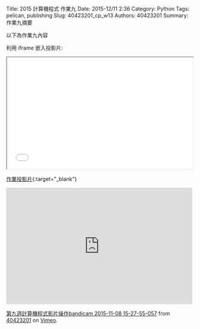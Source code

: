 Title: 2015 計算機程式 作業九
Date: 2015-12/11 2:36
Category: Python
Tags: pelican, publishing
Slug: 40423201_cp_w13
Authors: 40423201
Summary: 作業九摘要

以下為作業九內容

利用 iframe 嵌入投影片:

<iframe src="40423201_cp_w13_p.html" width="500" height="300"></iframe>

[作業投影片](40423201_cp_w13_p.html){:target="_blank"}

<iframe src="https://player.vimeo.com/video/145030495" width="500" height="313" frameborder="0" webkitallowfullscreen mozallowfullscreen allowfullscreen></iframe> <p><a href="https://vimeo.com/145030495">第九週計算機程式影片操作bandicam 2015-11-08 15-27-55-057</a> from <a href="https://vimeo.com/user45597735">40423201</a> on <a href="https://vimeo.com">Vimeo</a>.</p>